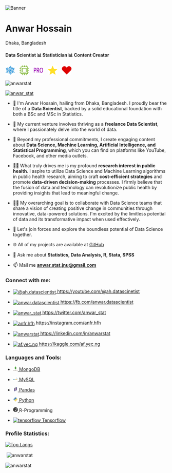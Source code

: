 
<!--
- 🔭 I’m currently working on ...
- 🌱 I’m currently learning ...
- 👯 I’m looking to collaborate on ...
- 🤔 I’m looking for help with ...
- 💬 Ask me about ...
- 📫 How to reach me: ...
- 😄 Pronouns: ...
- ⚡ Fun fact: ...
-->

<p align="left"> <img src="https://github.com/AnwarStat/AnwarStat/assets/58507309/f750788a-9d55-4ce9-a4e6-5323b5b72461", alt="Banner", height="100", width="1200" /></p>




<h1 align="left"> Anwar Hossain </h1>
<p align="left"> Dhaka, Bangladesh </p><be> 
 <h4 align="left"> Data Scientist  📊  Statistician 📊 Content Creator </h4>

<a href='https://archiveprogram.github.com/'><img src='https://raw.githubusercontent.com/acervenky/animated-github-badges/master/assets/acbadge.gif' width='30' height='30'></a> <a href='https://docs.github.com/en/developers'><img src='https://raw.githubusercontent.com/acervenky/animated-github-badges/master/assets/devbadge.gif' width='30' height='30'></a> <a href='https://github.com/pricing'><img src='https://raw.githubusercontent.com/acervenky/animated-github-badges/master/assets/pro.gif' width='30' height='30'></a> <a href='https://stars.github.com/'><img src='https://raw.githubusercontent.com/acervenky/animated-github-badges/master/assets/starbadge.gif' width='30' height='30'></a> <a href='https://docs.github.com/en/github/supporting-the-open-source-community-with-github-sponsors'><img src='https://raw.githubusercontent.com/acervenky/animated-github-badges/master/assets/sponsorbadge.gif' width='30' height='30'></a> 

<p align="left"> <img src="https://komarev.com/ghpvc/?username=anwarstat&label=Profile%20views&color=0e75b6&style=flat" alt="anwarstat" /> </p>

<p align="left"> <a href="https://twitter.com/anwar_stat" target="blank"><img src="https://img.shields.io/twitter/follow/anwar_stat?logo=twitter&style=for-the-badge" alt="anwar_stat" /></a> </p>




- 🔭 I'm Anwar Hossain, hailing from Dhaka, Bangladesh. I proudly bear the title of a **Data Scientist**, backed by a solid educational foundation with both a BSc and MSc in Statistics.  

- 🌱 My current venture involves thriving as a **freelance Data Scientist**, where I passionately delve into the world of data.  

- 👯 Beyond my professional commitments, I create engaging content about **Data Science, Machine Learning, Artificial Intelligence, and Statistical Programming**, which you can find on platforms like YouTube, Facebook, and other media outlets. 

- 👨‍⚕️ What truly drives me is my profound **research interest in public health**. I aspire to utilize Data Science and Machine Learning algorithms in public health research, aiming to craft **cost-efficient strategies** and promote **data-driven decision-making** processes. I firmly believe that the fusion of data and technology can revolutionize public health by providing insights that lead to meaningful change.  

- 👨‍🔬 My overarching goal is to collaborate with Data Science teams that share a vision of creating positive change in communities through innovative, data-powered solutions. I'm excited by the limitless potential of data and its transformative impact when used effectively.  

- 🤝 Let's join forces and explore the boundless potential of Data Science together.
  
- 🌐 All of my projects are available at [GitHub](https://github.com/Anwarstat)
 
- 💬 Ask me about **Statistics, Data Analysis, R, Stata, SPSS**

- 📫 Mail me **anwar.stat.jnu@gmail.com**

<!-- BLOG-POST-LIST:START -->
<!-- BLOG-POST-LIST:END -->

<h3 align="left">Connect with me:</h3>
<p style="text-align: left; font-family: verdana; text-color: red; line-height: 2.6; ">

- <a href="https://www.youtube.com/c/@ah.datascientist" target="blank"><img align="center" src="https://raw.githubusercontent.com/rahuldkjain/github-profile-readme-generator/master/src/images/icons/Social/youtube.svg" alt="@ah.datascientist" height="15" width="15" />  https://youtube.com/@ah.datascinetist </a>

- <a href="https://fb.com/anwar.datascientist" target="blank"><img align="center" src="https://raw.githubusercontent.com/rahuldkjain/github-profile-readme-generator/master/src/images/icons/Social/facebook.svg" alt="anwar.datascientist" height="15" width="15" />  https://fb.com/anwar.datascientist </a> <br>

- <a href="https://twitter.com/anwar_stat" target="blank"><img align="center" src="https://raw.githubusercontent.com/rahuldkjain/github-profile-readme-generator/master/src/images/icons/Social/twitter.svg" alt="anwar_stat" height="15" width="15" />  https://twitter.com/anwar_stat </a> <be>

- <a href="https://instagram.com/anfr.hfh" target="blank"><img align="center" src="https://raw.githubusercontent.com/rahuldkjain/github-profile-readme-generator/master/src/images/icons/Social/instagram.svg" alt="anfr.hfh" height="15" width="15" />  https://instagram.com/anfr.hfh </a> <br>

- <a href="https://linkedin.com/in/anwarstat" target="blank"><img align="center" src="https://raw.githubusercontent.com/rahuldkjain/github-profile-readme-generator/master/src/images/icons/Social/linked-in-alt.svg" alt="anwarstat" height="15" width="15" />  https://linkedin.com/in/anwarstat </a> <br>
- <a href="https://kaggle.com/af.yec.ng" target="blank"><img align="center" src="https://raw.githubusercontent.com/rahuldkjain/github-profile-readme-generator/master/src/images/icons/Social/kaggle.svg" alt="af.yec.ng" height="15" width="15" />  https://kaggle.com/af.yec.ng </a> <br>
</p>

<h3 align="left">Languages and Tools:</h3>

- <p align="left"> <a href="https://www.mongodb.com/" target="_blank" rel="noreferrer"> <img src="https://raw.githubusercontent.com/devicons/devicon/master/icons/mongodb/mongodb-original-wordmark.svg" alt="mongodb" width="15" height="15"/>  MongoDB </a> <br> 
 
- <a href="https://www.mysql.com/" target="_blank" rel="noreferrer"> <img src="https://raw.githubusercontent.com/devicons/devicon/master/icons/mysql/mysql-original-wordmark.svg" alt="mysql" width="15" height="15"/>  MySQL </a> <br>  

- <a href="https://pandas.pydata.org/" target="_blank" rel="noreferrer"> <img src="https://raw.githubusercontent.com/devicons/devicon/2ae2a900d2f041da66e950e4d48052658d850630/icons/pandas/pandas-original.svg" alt="pandas" width="15" height="15"/>  Pandas </a> <br> 

- <a href="https://www.python.org" target="_blank" rel="noreferrer"> <img src="https://raw.githubusercontent.com/devicons/devicon/master/icons/python/python-original.svg" alt="python" width="15" height="15"/>  Python </a> <br> 

- <a href="https://www.rust-lang.org" target="_blank" rel="noreferrer"> <img src="https://raw.githubusercontent.com/devicons/devicon/master/icons/rust/rust-plain.svg" alt="rust" width="15" height="15"/> </a>  R-Programming<br> 

- <a href="https://www.tensorflow.org" target="_blank" rel="noreferrer"> <img src="https://www.vectorlogo.zone/logos/tensorflow/tensorflow-icon.svg" alt="tensorflow" width="15" height="15" />  Tensorflow </a> </p>


 
<h3> Profile Statistics: </h3>




[![Top Langs](https://github-readme-stats.vercel.app/api/top-langs/?username=Anwarstat)](https://github.com/anuraghazra/github-readme-stats)





<p>&nbsp;<img align="center" src="https://github-readme-stats.vercel.app/api?username=anwarstat&show_icons=true&locale=en" alt="anwarstat" /></p>






<p><img align="center" src="https://github-readme-streak-stats.herokuapp.com/?user=anwarstat&" alt="anwarstat" /></p>








